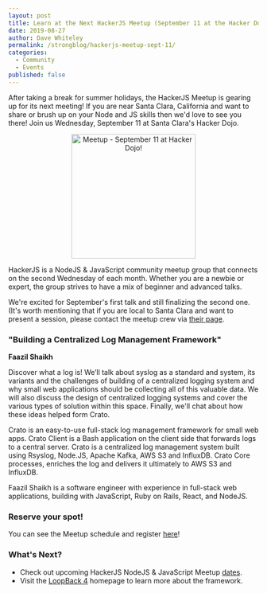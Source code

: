 ```yaml
---
layout: post
title: Learn at the Next HackerJS Meetup (September 11 at the Hacker Dojo)
date: 2019-08-27
author: Dave Whiteley
permalink: /strongblog/hackerjs-meetup-sept-11/
categories:
  - Community
  - Events
published: false
---
```


After taking a break for summer holidays, the HackerJS Meetup is gearing up for its next meeting! If you are near Santa Clara, California and want to share or brush up on your Node and JS skills then we'd love to see you there! Join us Wednesday, September 11 at Santa Clara's Hacker Dojo.

<!--more-->
<p align="center"> 
<img src="https://strongloop.com/blog-assets/2019/09/hackerJS-meetup-september-11.png" alt="Meetup - September 11 at Hacker Dojo!" style="width: 250px"/>
</p>

HackerJS is a NodeJS & JavaScript community meetup group that connects on the second Wednesday of each month. Whether you are a newbie or expert, the group strives to have a mix of beginner and advanced talks. 

We're excited for September's first talk and still finalizing the second one. (It's worth mentioning that if you are local to Santa Clara and want to present a session, please contact the meetup crew via [their page](https://www.meetup.com/HackerJS/).

### "Building a Centralized Log Management Framework" 
**Faazil Shaikh**

Discover what a log is! We’ll talk about syslog as a standard and system, its variants and the challenges of building of a centralized logging system and why small web applications should be collecting all of this valuable data. We will also discuss the design of centralized logging systems and cover the various types of solution within this space. Finally, we'll chat about how these ideas helped form Crato.

Crato is an easy-to-use full-stack log management framework for small web apps. Crato Client is a Bash application on the client side that forwards logs to a central server. Crato is a centralized log management system built using Rsyslog, Node.JS, Apache Kafka, AWS S3 and InfluxDB. Crato Core processes, enriches the log and delivers it ultimately to AWS S3 and InfluxDB.

Faazil Shaikh is a software engineer with experience in full-stack web applications, building with JavaScript, Ruby on Rails, React, and NodeJS.

### Reserve your spot!

You can see the Meetup schedule and register [here](https://www.meetup.com/HackerJS/events/kjhnvqyzmbpb/)!

### What's Next?

- Check out upcoming HackerJS NodeJS & JavaScript Meetup [dates](https://www.meetup.com/HackerJS/).
- Visit the [LoopBack 4](http://v4.loopback.io/) homepage to learn more about the framework. 
